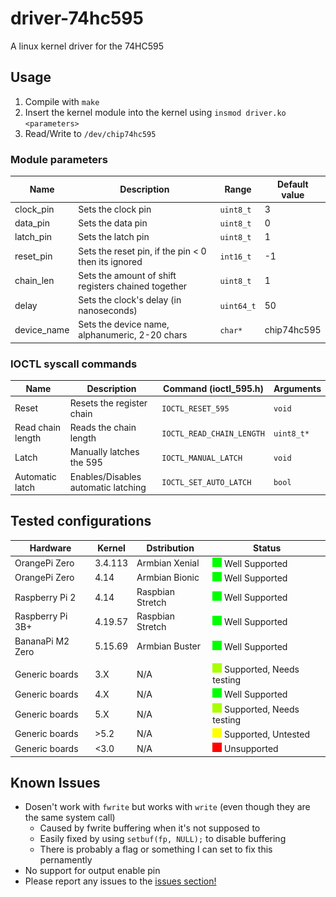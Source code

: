 # driver-74hc595

A linux kernel driver for the 74HC595

## Usage

1. Compile with `make`
2. Insert the kernel module into the kernel using `insmod driver.ko <parameters>`
3. Read/Write to `/dev/chip74hc595`

### Module parameters
Name        | Description                                         | Range        | Default value
------------|-----------------------------------------------------|--------------|---------------
clock_pin   | Sets the clock pin                                  | `uint8_t`    | 3
data_pin    | Sets the data pin                                   | `uint8_t`    | 0
latch_pin   | Sets the latch pin                                  | `uint8_t`    | 1
reset_pin   | Sets the reset pin, if the pin < 0 then its ignored | `int16_t`    | -1 
chain_len   | Sets the amount of shift registers chained together | `uint8_t`    | 1
delay       | Sets the clock's delay (in nanoseconds)             | `uint64_t`   | 50
device_name | Sets the device name, alphanumeric, 2-20 chars      | `char*`      | chip74hc595

### IOCTL syscall commands
Name              | Description                         | Command (ioctl_595.h)     | Arguments
------------------|-------------------------------------|---------------------------|-------------
Reset             | Resets the register chain           | `IOCTL_RESET_595`         | `void`
Read chain length | Reads the chain length              | `IOCTL_READ_CHAIN_LENGTH` | `uint8_t*`
Latch             | Manually latches the 595            | `IOCTL_MANUAL_LATCH`      | `void`
Automatic latch   | Enables/Disables automatic latching | `IOCTL_SET_AUTO_LATCH`    | `bool`

## Tested configurations
Hardware         | Kernel   | Dstribution       | Status
-----------------|----------|-------------------|---------------------------------------------------------------------
OrangePi Zero    | 3.4.113  | Armbian Xenial    | ![#00FF00](icons/00FF00_15.png) Well Supported
OrangePi Zero    | 4.14     | Armbian Bionic    | ![#00FF00](icons/00FF00_15.png) Well Supported
Raspberry Pi 2   | 4.14     | Raspbian Stretch  | ![#00FF00](icons/00FF00_15.png) Well Supported
Raspberry Pi 3B+ | 4.19.57  | Raspbian Stretch  | ![#00FF00](icons/00FF00_15.png) Well Supported
BananaPi M2 Zero | 5.15.69  | Armbian Buster    | ![#00FF00](icons/00FF00_15.png) Well Supported
                 |          |                   |
Generic boards   | 3.X      | N/A               | ![#00FF00](icons/AAFF00_15.png) Supported, Needs testing
Generic boards   | 4.X      | N/A               | ![#00FF00](icons/00FF00_15.png) Well Supported
Generic boards   | 5.X      | N/A               | ![#FFFF00](icons/AAFF00_15.png) Supported, Needs testing
Generic boards   | >5.2     | N/A               | ![#FF0000](icons/FFFF00_15.png) Supported, Untested
Generic boards   | <3.0     | N/A               | ![#FF0000](icons/FF0000_15.png) Unsupported

## Known Issues
 - Dosen't work with `fwrite` but works with `write` (even though they are the same system call)
   - Caused by fwrite buffering when it's not supposed to
   - Easily fixed by using `setbuf(fp, NULL);` to disable buffering
   - There is probably a flag or something I can set to fix this pernamently
 - No support for output enable pin
 - Please report any issues to the [issues section!](https://github.com/abc123me/driver-74hc595/issues)

